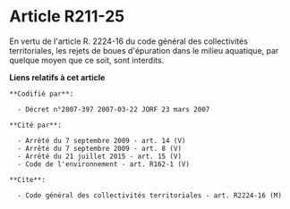 # Article R211-25

En vertu de l'article R. 2224-16 du code général des collectivités territoriales, les rejets de boues d'épuration dans le
milieu aquatique, par quelque moyen que ce soit, sont interdits.

**Liens relatifs à cet article**

	**Codifié par**:

	  - Décret n°2007-397 2007-03-22 JORF 23 mars 2007

	**Cité par**:

	  - Arrêté du 7 septembre 2009 - art. 14 (V)
	  - Arrêté du 7 septembre 2009 - art. 8 (V)
	  - Arrêté du 21 juillet 2015 - art. 15 (V)
	  - Code de l'environnement - art. R162-1 (V)

	**Cite**:

	  - Code général des collectivités territoriales - art. R2224-16 (M)
